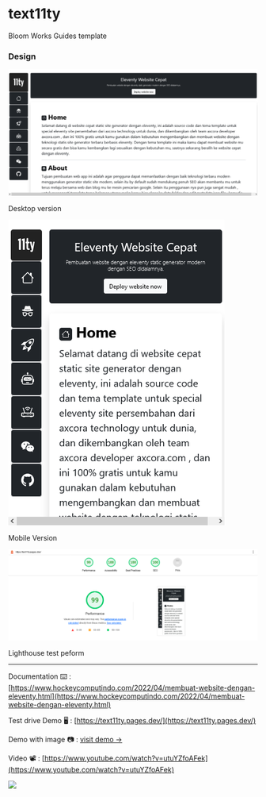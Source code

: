 # text11ty

Bloom Works Guides template

### Design

![eleventy template themes text11ty](desktopshoot.png)

Desktop version

![eleventy template themes text11ty](mobileshoot.png)

Mobile Version

![eleventy template themes text11ty](lighthouse11ty.png)

Lighthouse test peform

--------------------------------------------------------------------------------------------------------------------


Documentation ⌨️ : [https://www.hockeycomputindo.com/2022/04/membuat-website-dengan-eleventy.html](https://www.hockeycomputindo.com/2022/04/membuat-website-dengan-eleventy.html)

Test drive Demo 🖥 : [https://text11ty.pages.dev/](https://text11ty.pages.dev/)

Demo with image 📷 : [visit demo → ](https://eleventy.web.app/)

Video 📽 : [https://www.youtube.com/watch?v=utuYZfoAFek](https://www.youtube.com/watch?v=utuYZfoAFek)


<a href="https://www.buymeacoffee.com/axcora"><img width="240" src="https://blogger.googleusercontent.com/img/b/R29vZ2xl/AVvXsEgIA9HMwkK8kr7uRwVNxnhXsLQsJHxQQYVSzqCAaK58OpJOiTlzbIX7eEwS_VpJ3oEG-xrmVEl2WKqGvB_o-KjyBGTbbjFHM_bN2Jce9g3FTnt2ZJViwcvB9DHPOKPEMCl7jTQRVWKPw_ETloH7_CK8Xr09SSNNx22xnfGjViwdEsGtR-yGrLmr-JUGHA/s1090/bmc-button.png"/></a>
